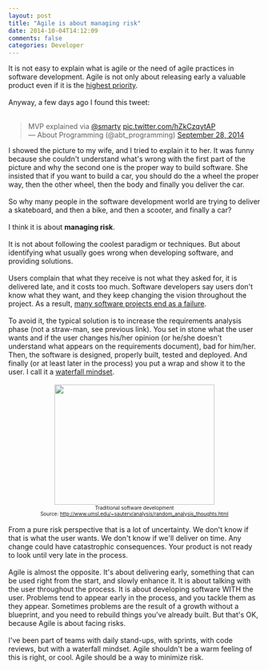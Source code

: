 ```yaml
---
layout: post
title: "Agile is about managing risk"
date: 2014-10-04T14:12:09
comments: false
categories: Developer
---
```


It is not easy to explain what is agile or the need of agile practices in software development. Agile is not only about releasing early a valuable product even if it is the&nbsp;<a href="http://agilemanifesto.org/principles.html">highest priority</a>.
<br /><br />
Anyway, a few days ago I found this tweet:
<br /><br />

<blockquote class="twitter-tweet" lang="en">MVP explained via <a href="https://twitter.com/smarty">@smarty</a> <a href="http://t.co/hZkCzqytAP">pic.twitter.com/hZkCzqytAP</a><br />— About Programming (@abt_programming) <a href="https://twitter.com/abt_programming/status/516018172072587264">September 28, 2014</a></blockquote><script async="" charset="utf-8" src="//platform.twitter.com/widgets.js"></script> I showed the picture to my wife, and I tried to explain it to her. It was funny because she couldn't understand what's wrong with the first part of the picture and why the second one is the proper way to build software. She insisted that if you want to build a car, you should do the a wheel the proper way, then the other wheel, then the body and finally you deliver the car.
<br /><br />
So why many people in the software development world are trying to deliver a skateboard, and then a bike, and then a scooter, and finally a car?
<br /><br />
I think it is about <b>managing risk</b>.
<br /><br />
It is not about following the coolest paradigm or techniques. But about identifying what usually goes wrong when developing software, and providing solutions.
<br /><br />
<div class="separator" style="clear: both;">Users complain that what they receive is not what they asked for, it is delivered late, and it costs too much. Software developers say users don't know what they want, and they keep changing the vision throughout the project. As a result,&nbsp;<a href="http://www.zdnet.com/blog/projectfailures/study-68-percent-of-it-projects-fail/1175">many software projects end as a failure</a>.&nbsp;</div><div class="separator" style="clear: both;"><br /></div><div class="separator" style="clear: both;">To avoid it, the typical solution is to increase the requirements analysis phase (not a straw-man, see previous link). You set in stone what the user wants and if the user changes his/her opinion (or he/she doesn't understand what appears on the requirements document), bad for him/her. Then, the software is designed, properly built, tested and deployed. And finally (or at least later in the process) you put a wrap and show it to the user. I call it a&nbsp;<a href="http://en.wikipedia.org/wiki/Waterfall_model">waterfall mindset</a>.</div><br /><div class="separator" style="clear: both; text-align: center;"><a href="http://2.bp.blogspot.com/-cH7Z71aa6O0/VC1FIZq57BI/AAAAAAAAAso/XjE7IjtjAPQ/s1600/PM_Build_Swing.gif" imageanchor="1" style="margin-left: 1em; margin-right: 1em;"><img border="0" src="http://2.bp.blogspot.com/-cH7Z71aa6O0/VC1FIZq57BI/AAAAAAAAAso/XjE7IjtjAPQ/s1600/PM_Build_Swing.gif" height="240" width="320" /></a></div><div class="separator" style="clear: both; text-align: center;"><span style="font-size: x-small;">Traditional software development</span></div><div class="separator" style="clear: both; text-align: center;"><span style="font-size: x-small;">Source: <a href="http://www.umsl.edu/~sauterv/analysis/random_analysis_thoughts.html">http://www.umsl.edu/~sauterv/analysis/random_analysis_thoughts.html</a></span></div><div class="separator" style="clear: both; text-align: center;"><br /></div><div class="separator" style="clear: both; text-align: left;">From a pure risk perspective that is a lot of uncertainty. We don't know if that is what the user wants. We don't know if we'll deliver on time. Any change could have catastrophic consequences. Your product is not ready to look until very late in the process.</div><div class="separator" style="clear: both; text-align: left;"><br /></div><div class="separator" style="clear: both; text-align: left;">Agile is almost the opposite. It's about delivering early, something that can be used right from the start, and slowly enhance it. It is about talking with the user throughout the process. It is about developing software WITH the user. Problems tend to appear early in the process, and you tackle them as they appear. Sometimes problems are the result of a growth without a blueprint, and you need to rebuild things you've already built. But that's OK, because Agile is about facing risks.</div><div class="separator" style="clear: both; text-align: left;"><br /></div><div class="separator" style="clear: both; text-align: left;">I've been part of teams with daily stand-ups, with sprints, with code reviews, but with a waterfall mindset. Agile shouldn't be a warm feeling of this is right, or cool. Agile should be a way to minimize risk.&nbsp;</div>
